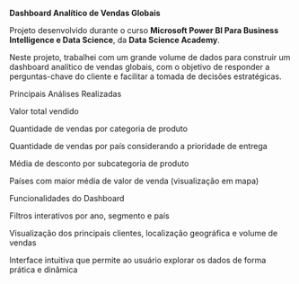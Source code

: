 **Dashboard Analítico de Vendas Globais**

Projeto desenvolvido durante o curso **Microsoft Power BI Para Business Intelligence e Data Science**, da **Data Science Academy**.

Neste projeto, trabalhei com um grande volume de dados para construir um dashboard analítico de vendas globais, com o objetivo de responder a perguntas-chave do cliente e facilitar a tomada de decisões estratégicas.

Principais Análises Realizadas

Valor total vendido

Quantidade de vendas por categoria de produto

Quantidade de vendas por país considerando a prioridade de entrega

Média de desconto por subcategoria de produto

Países com maior média de valor de venda (visualização em mapa)

Funcionalidades do Dashboard

Filtros interativos por ano, segmento e país

Visualização dos principais clientes, localização geográfica e volume de vendas

Interface intuitiva que permite ao usuário explorar os dados de forma prática e dinâmica
